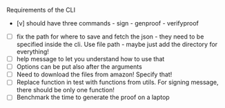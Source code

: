 Requirements of the CLI 

- [v] should have three commands - sign - genproof - verifyproof
- [ ] fix the path for where to save and fetch the json - they need to be specified inside the cli. Use file path - maybe just add the directory for everything! 
- [ ] help message to let you understand how to use that 
- [ ] Options can be put also after the arguments
- [ ] Need to download the files from amazon! Specify that! 
- [ ] Replace function in test with functions from utils. For signing message, there should be only one function!
- [ ] Benchmark the time to generate the proof on a laptop